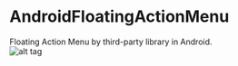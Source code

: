 # AndroidFloatingActionMenu
Floating Action Menu by third-party library in Android.
<br/>
![alt tag](http://i.imgur.com/7j9rjT8.gif)
